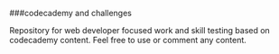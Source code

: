 ###codecademy and challenges

Repository for web developer focused work and skill testing based on codecademy content. Feel free to use or comment any content.
